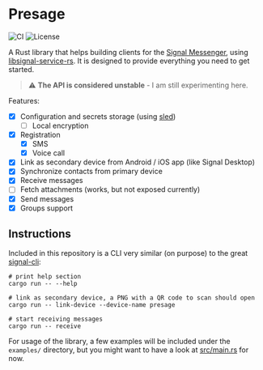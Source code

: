 # Presage

![CI](https://github.com/whisperfish/presage/workflows/CI/badge.svg)
![License](https://shields.io/github/license/whisperfish/presage.svg)

A Rust library that helps building clients for the [Signal Messenger](https://signal.org/en/), using [libsignal-service-rs](https://github.com/whisperfish/libsignal-service-rs). It is designed to provide everything you need to get started.

> :warning: **The API is considered unstable** - I am still experimenting here.

Features:

- [x] Configuration and secrets storage (using [sled](https://github.com/spacejam/sled))
  - [ ] Local encryption
- [x] Registration
  - [x] SMS
  - [x] Voice call
- [x] Link as secondary device from Android / iOS app (like Signal Desktop)
- [x] Synchronize contacts from primary device
- [x] Receive messages
- [ ] Fetch attachments (works, but not exposed currently)
- [x] Send messages
- [x] Groups support

## Instructions

Included in this repository is a CLI very similar (on purpose) to the great [signal-cli](https://github.com/AsamK/signal-cli):

```
# print help section
cargo run -- --help

# link as secondary device, a PNG with a QR code to scan should open
cargo run -- link-device --device-name presage

# start receiving messages
cargo run -- receive
```

For usage of the library, a few examples will be included under the `examples/` directory, but you might want to have a look
at [src/main.rs](src/main.rs) for now.
